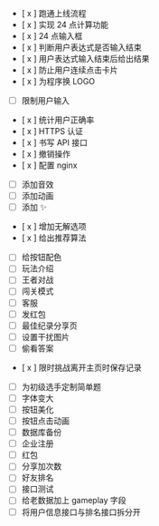 - [ x ] 跑通上线流程
- [ x ] 实现 24 点计算功能
- [ x ] 24 点输入框
- [ x ] 判断用户表达式是否输入结束
- [ x ] 用户表达式输入结束后给出结果
- [ x ] 防止用户连续点击卡片
- [ x ] 为程序换 LOGO
- [ ] 限制用户输入
- [ x ] 统计用户正确率
- [ x ] HTTPS 认证
- [ x ] 书写 API 接口
- [ x ] 撤销操作
- [ x ] 配置 nginx
- [ ] 添加音效
- [ ] 添加动画
- [ ] 添加 ✨
- [ x ] 增加无解选项
- [ x ] 给出推荐算法
- [ ] 给按钮配色
- [ ] 玩法介绍
- [ ] 王者对战
- [ ] 闯关模式
- [ ] 客服
- [ ] 发红包
- [ ] 最佳纪录分享页
- [ ] 设置干扰图片
- [ ] 偷看答案
- [ x ] 限时挑战离开主页时保存记录
- [ ] 为初级选手定制简单题
- [ ] 字体变大
- [ ] 按钮美化
- [ ] 按钮点击动画
- [ ] 数据库备份
- [ ] 企业注册
- [ ] 红包
- [ ] 分享加次数
- [ ] 好友排名
- [ ] 接口测试
- [ ] 给老数据加上 gameplay 字段
- [ ] 将用户信息接口与排名接口拆分开
